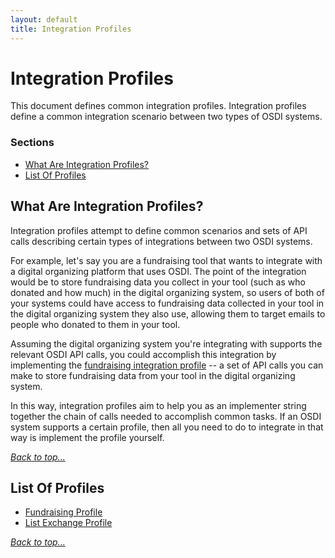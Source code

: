 ```yaml
---
layout: default
title: Integration Profiles
---
```


# Integration Profiles

This document defines common integration profiles. Integration profiles define a common integration scenario between two types of OSDI systems.


### Sections

* [What Are Integration Profiles?](#what-are-integration-profiles)
* [List Of Profiles](#list-of-profiles)

## What Are Integration Profiles?

Integration profiles attempt to define common scenarios and sets of API calls describing certain types of integrations between two OSDI systems.

For example, let's say you are a fundraising tool that wants to integrate with a digital organizing platform that uses OSDI. The point of the integration would be to store fundraising data you collect in your tool (such as who donated and how much) in the digital organizing system, so users of both of your systems could have access to fundraising data collected in your tool in the digital organizing system they also use, allowing them to target emails to people who donated to them in your tool.

Assuming the digital organizing system you're integrating with supports the relevant OSDI API calls, you could accomplish this integration by implementing the [fundraising integration profile](fundraising_profile.html) -- a set of API calls you can make to store fundraising data from your tool in the digital organizing system.

In this way, integration profiles aim to help you as an implementer string together the chain of calls needed to accomplish common tasks. If an OSDI system supports a certain profile, then all you need to do to integrate in that way is implement the profile yourself.

_[Back to top...](#)_


## List Of Profiles

* [Fundraising Profile](fundraising_profile.html)
* [List Exchange Profile](list_exchange_profile.html)

_[Back to top...](#)_